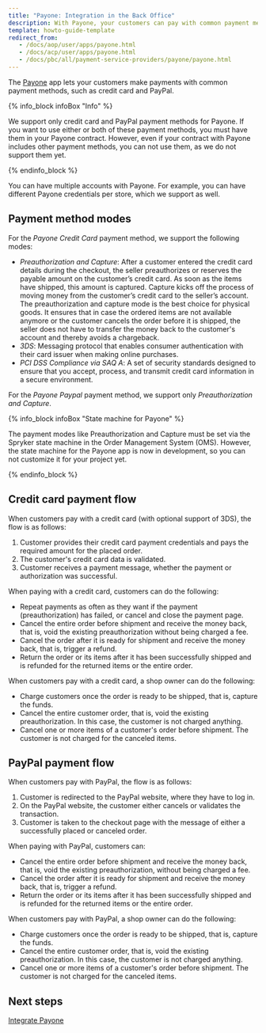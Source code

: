 ```yaml
---
title: "Payone: Integration in the Back Office"
description: With Payone, your customers can pay with common payment methods, such as credit card and PayPal.
template: howto-guide-template
redirect_from:
   - /docs/aop/user/apps/payone.html
   - /docs/acp/user/apps/payone.html
   - /docs/pbc/all/payment-service-providers/payone/payone.html
---
```


The [Payone](https://www.payone.com/DE-en?ref=spryker-documentation) app lets your customers make payments with common payment methods, such as credit card and PayPal.

{% info_block infoBox "Info" %}

We support only credit card and PayPal payment methods for Payone. If you want to use either or both of these payment methods, you must have them in your Payone contract. However, even if your contract with Payone includes other payment methods, you can not use them, as we do not support them yet.

{% endinfo_block %}

You can have multiple accounts with Payone. For example, you can have different Payone credentials per store, which we support as well.

## Payment method modes

For the *Payone Credit Card* payment method, we support the following modes:

- *Preauthorization and Capture*: After a customer entered the credit card details during the checkout, the seller preauthorizes or reserves the payable amount on the customer’s credit card. As soon as the items have shipped, this amount is captured. Capture kicks off the process of moving money from the customer’s credit card to the seller’s account. The preauthorization and capture mode is the best choice for physical goods. It ensures that in case the ordered items are not available anymore or the customer cancels the order before it is shipped, the seller does not have to transfer the money back to the customer's account and thereby avoids a chargeback.
- *3DS*: Messaging protocol that enables consumer authentication with their card issuer when making online purchases.
- *PCI DSS Compliance via SAQ A*: A set of security standards designed to ensure that you accept, process, and transmit credit card information in a secure environment.

For the *Payone Paypal* payment method, we support only *Preauthorization and Capture*.

{% info_block infoBox "State machine for Payone" %}

The payment modes like Preauthorization and Capture must be set via the Spryker state machine in the Order Management System (OMS). However, the state machine for the Payone app is now in development, so you can not customize it for your project yet.

{% endinfo_block %}

## Credit card payment flow

When customers pay with a credit card (with optional support of 3DS), the flow is as follows:

1. Customer provides their credit card payment credentials and pays the required amount for the placed order.
2. The customer's credit card data is validated.
3. Customer receives a payment message, whether the payment or authorization was successful.

When paying with a credit card, customers can do the following:

- Repeat payments as often as they want if the payment (preauthorization) has failed, or cancel and close the payment page.
- Cancel the entire order before shipment and receive the money back, that is, void the existing preauthorization without being charged a fee.
- Cancel the order after it is ready for shipment and receive the money back, that is, trigger a refund.
- Return the order or its items after it has been successfully shipped and is refunded for the returned items or the entire order.

When customers pay with a credit card, a shop owner can do the following:


- Charge customers once the order is ready to be shipped, that is, capture the funds.
- Cancel the entire customer order, that is, void the existing preauthorization. In this case, the customer is not charged anything.
- Cancel one or more items of a customer's order before shipment. The customer is not charged for the canceled items.

## PayPal payment flow

When customers pay with PayPal, the flow is as follows:

1. Customer is redirected to the PayPal website, where they have to log in.
2. On the PayPal website, the customer either cancels or validates the transaction.
3. Customer is taken to the checkout page with the message of either a successfully placed or canceled order.

When paying with PayPal, customers can:

- Cancel the entire order before shipment and receive the money back, that is, void the existing preauthorization, without being charged a fee.
- Cancel the order after it is ready for shipment and receive the money back, that is, trigger a refund.
- Return the order or its items after it has been successfully shipped and is refunded for the returned items or the entire order.

When customers pay with PayPal, a shop owner can do the following:

- Charge customers once the order is ready to be shipped, that is, capture the funds.
- Cancel the entire customer order, that is, void the existing preauthorization. In this case, the customer is not charged anything.
- Cancel one or more items of a customer's order before shipment. The customer is not charged for the canceled items.

## Next steps

[Integrate Payone](/docs/pbc/all/payment-service-provider/{{page.version}}/base-shop/third-party-integrations/payone/integration-in-the-back-office/integrate-payone.html)



